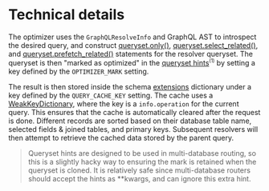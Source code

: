 # Technical details

The optimizer uses the `GraphQLResolveInfo` and GraphQL AST to introspect
the desired query, and construct [queryset.only()][only],
[queryset.select_related()][select], and [queryset.prefetch_related()][prefetch]
statements for the resolver queryset. The queryset is then "marked as optimized"
in the [queryset hints]<sup><small>(1)</small></sup> by setting a key defined
by the `OPTIMIZER_MARK` setting.

The result is then stored inside the schema [extensions] dictionary under
a key defined by the `QUERY_CACHE_KEY` setting. The cache uses a [WeakKeyDictionary],
where the key is a `info.operation` for the current query.
This ensures that the cache is automatically cleared after the request is done.
Different records are sorted based on their database table name, selected
fields & joined tables, and primary keys. Subsequent resolvers will then
attempt to retrieve the cached data stored by the parent query.

> Queryset hints are designed to be used in multi-database routing, so this
> is a slightly hacky way to ensuring the mark is retained when the
> queryset is cloned. It is relatively safe since multi-database routers
> should accept the hints as **kwargs, and can ignore this extra hint.


[only]: https://docs.djangoproject.com/en/dev/ref/models/querysets/#only
[select]: https://docs.djangoproject.com/en/dev/ref/models/querysets/#select-related
[prefetch]: https://docs.djangoproject.com/en/dev/ref/models/querysets/#prefetch-related
[extensions]: https://github.com/graphql-python/graphql-core/blob/0c93b8452eed38d4f800c7e71cf6f3f3758cd1c6/src/graphql/type/schema.py#L123
[WeakKeyDictionary]: https://docs.python.org/3/library/weakref.html#weakref.WeakKeyDictionary
[Inline fragments]: https://graphql.org/learn/queries/#inline-fragments
[queryset hints]: https://docs.djangoproject.com/en/4.2/topics/db/multi-db/#hints
